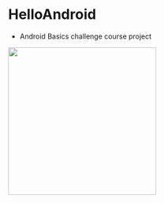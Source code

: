 # HelloAndroid
* Android Basics challenge course project
<img src= "https://s31.postimg.cc/v30iflgqz/Hello_Android.png" width=300>
